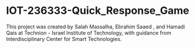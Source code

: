 # IOT-236333-Quick_Response_Game
This project was created by Salah Massalha, Ebrahim Saaed , and Hamadi Qais at Technion - Israel Institute of Technology, with guidance from Interdisciplinary Center for Smart Technologies.
